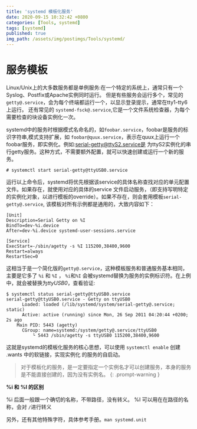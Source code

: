 ```yaml
---
title: 'systemd 模板化服务'
date: 2020-09-15 10:32:42 +0800
categories: [Tools, systemd]
tags: [systemd]
published: true
img_path: /assets/img/postimgs/Tools/systemd/
---
```



# 服务模板

Linux/Unix上的大多数服务都是单例服务:在一个特定的系统上，通常只有一个Syslog、Postfix或Apache实例同时运行。
但是有些服务会运行多个，常见的`getty@.service`，会为每个终端都运行一个，以显示登录提示，通常在tty1-tty6上运行。
还有常见的 `systemd-fsck@.service`,它是一个文件系统检查器，为每个需要检查的块设备实例化一次。

systemd中的服务时根据模式名命名的，如`foobar.service`，foobar是服务的标识字符串,模式支持扩展，如
`foobar@quux.service`，表示在quux上运行一个foobar服务，即实例化。例如:serial-getty@ttyS2.service是
为ttyS2实例化的串行getty服务。这种方式，不需要额外配置，就可以快速创建或运行一个新的服务。

```console
# systemctl start serial-getty@ttyUSB0.service
```

运行以上命令后，systemd将优先根据该service的具体名称查找对应的单元配置文件。如果存在，就使用对应的具体的service
文件启动服务，（即支持写明特定的实例化对象，以进行模板的override）。如果不存在，则会套用模板`serial-getty@.service`,
该模板对所有示例都是通用的，大致内容如下：

```
[Unit]
Description=Serial Getty on %I
BindTo=dev-%i.device
After=dev-%i.device systemd-user-sessions.service

[Service]
ExecStart=-/sbin/agetty -s %I 115200,38400,9600
Restart=always
RestartSec=0
```

这相当于是一个简化版的`getty@.service`，这种模板服务和普通服务基本相同，主要是它多了 `%i` 和 `%I` ，
`%i`和`%I` 会被systemd替换为服务的实例标识符。在上例中，就会被替换为*ttyUSB0*，查看验证:

```
$ systemctl status serial-getty@ttyUSB0.service
serial-getty@ttyUSB0.service - Getty on ttyUSB0
	  Loaded: loaded (/lib/systemd/system/serial-getty@.service; static)
	  Active: active (running) since Mon, 26 Sep 2011 04:20:44 +0200; 2s ago
	Main PID: 5443 (agetty)
	  CGroup: name=systemd:/system/getty@.service/ttyUSB0
		  └ 5443 /sbin/agetty -s ttyUSB0 115200,38400,9600
```

这就是systemd的模板化服务的核心思想，可以使用 `systemctl enable` 创建 .wants 中的软链接，实现实例化
的服务的自启动。


>对于模板化的服务，是一定要指定一个实例名才可以创建服务，本身的服务是不能直接创建的，因为没有实例名。
{: .prompt-warning }

**%i 和 %I 的区别**

%i 后面一般跟一个确切的名称，不带路径，没有转义。
%I 可以用在在路径的名称，会对 `/`进行转义

另外，还有其他特殊字符，具体参考手册。`man systemd.unit`


